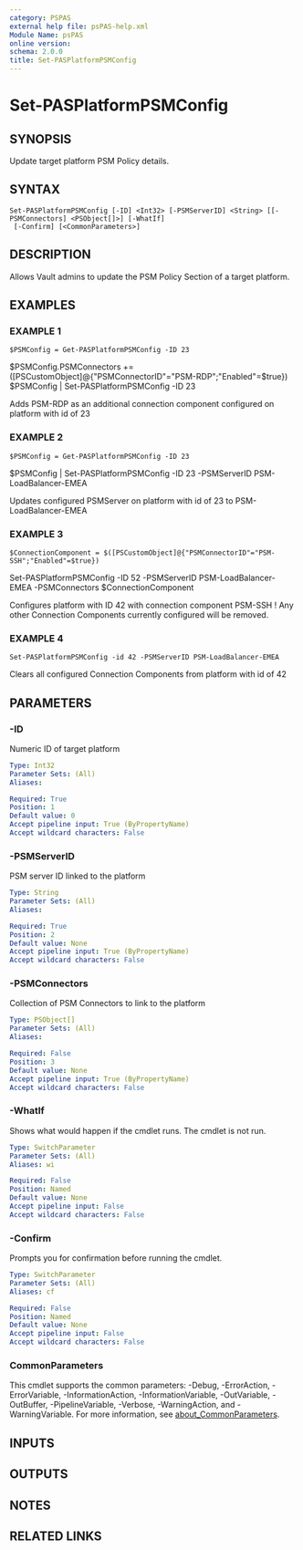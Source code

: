 ```yaml
---
category: PSPAS
external help file: psPAS-help.xml
Module Name: psPAS
online version:
schema: 2.0.0
title: Set-PASPlatformPSMConfig
---
```


# Set-PASPlatformPSMConfig

## SYNOPSIS
Update target platform PSM Policy details.

## SYNTAX

```
Set-PASPlatformPSMConfig [-ID] <Int32> [-PSMServerID] <String> [[-PSMConnectors] <PSObject[]>] [-WhatIf]
 [-Confirm] [<CommonParameters>]
```

## DESCRIPTION
Allows Vault admins to update the PSM Policy Section of a target platform.

## EXAMPLES

### EXAMPLE 1
```
$PSMConfig = Get-PASPlatformPSMConfig -ID 23
```

$PSMConfig.PSMConnectors += (\[PSCustomObject\]@{"PSMConnectorID"="PSM-RDP";"Enabled"=$true})
$PSMConfig | Set-PASPlatformPSMConfig -ID 23

Adds PSM-RDP as an additional connection component configured on platform with id of 23

### EXAMPLE 2
```
$PSMConfig = Get-PASPlatformPSMConfig -ID 23
```

$PSMConfig | Set-PASPlatformPSMConfig -ID 23 -PSMServerID PSM-LoadBalancer-EMEA

Updates configured PSMServer on platform with id of 23 to PSM-LoadBalancer-EMEA

### EXAMPLE 3
```
$ConnectionComponent = $([PSCustomObject]@{"PSMConnectorID"="PSM-SSH";"Enabled"=$true})
```

Set-PASPlatformPSMConfig -ID 52 -PSMServerID PSM-LoadBalancer-EMEA -PSMConnectors $ConnectionComponent

Configures platform with ID 42 with connection component PSM-SSH
!
Any other Connection Components currently configured will be removed.

### EXAMPLE 4
```
Set-PASPlatformPSMConfig -id 42 -PSMServerID PSM-LoadBalancer-EMEA
```

Clears all configured Connection Components from platform with id of 42

## PARAMETERS

### -ID
Numeric ID of target platform

```yaml
Type: Int32
Parameter Sets: (All)
Aliases:

Required: True
Position: 1
Default value: 0
Accept pipeline input: True (ByPropertyName)
Accept wildcard characters: False
```

### -PSMServerID
PSM server ID linked to the platform

```yaml
Type: String
Parameter Sets: (All)
Aliases:

Required: True
Position: 2
Default value: None
Accept pipeline input: True (ByPropertyName)
Accept wildcard characters: False
```

### -PSMConnectors
Collection of PSM Connectors to link to the platform

```yaml
Type: PSObject[]
Parameter Sets: (All)
Aliases:

Required: False
Position: 3
Default value: None
Accept pipeline input: True (ByPropertyName)
Accept wildcard characters: False
```

### -WhatIf
Shows what would happen if the cmdlet runs.
The cmdlet is not run.

```yaml
Type: SwitchParameter
Parameter Sets: (All)
Aliases: wi

Required: False
Position: Named
Default value: None
Accept pipeline input: False
Accept wildcard characters: False
```

### -Confirm
Prompts you for confirmation before running the cmdlet.

```yaml
Type: SwitchParameter
Parameter Sets: (All)
Aliases: cf

Required: False
Position: Named
Default value: None
Accept pipeline input: False
Accept wildcard characters: False
```

### CommonParameters
This cmdlet supports the common parameters: -Debug, -ErrorAction, -ErrorVariable, -InformationAction, -InformationVariable, -OutVariable, -OutBuffer, -PipelineVariable, -Verbose, -WarningAction, and -WarningVariable. For more information, see [about_CommonParameters](http://go.microsoft.com/fwlink/?LinkID=113216).

## INPUTS

## OUTPUTS

## NOTES

## RELATED LINKS
